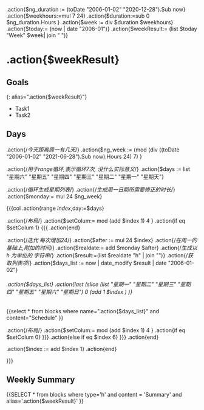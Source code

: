 .action{$ng_duration := (toDate "2006-01-02" "2020-12-28").Sub now}
.action{$weekhours:=mul 7 24}
.action{$duration:=sub 0 $ng_duration.Hours }
.action{$week := div $duration $weekhours}
.action{$today:= (now | date "2006-01")}
.action{$weekResult:= (list $today "Week" $week| join " ")}


# .action{$weekResult}

## Goals
{: alias=".action{$weekResult}"}
- Task1
- Task2


## Days

.action{/*今天距离周一有几天*/}
.action{$ng_week := (mod (div ((toDate "2006-01-02" "2021-06-28").Sub now).Hours 24) 7) }

.action{/*用于range循环,表示循环7次, 没什么实际意义*/}
.action{$days := list "星期六" "星期五" "星期四" "星期三" "星期二" "星期一" "星期天"}


.action{/*循环生成星期列表*/}
.action{/*生成周一日期所需要修正的时长*/}
.action{$monday:= mul 24 $ng_week}

{{{col
.action{range $index,$day:=$days}

.action{/*布局*/}
.action{$setColum:= mod (add $index 1) 4 }
.action{if eq $setColum 1}
{{{
.action{end}


.action{/*迭代 每次增加24*/}
.action{$after := mul 24 $index}
.action{/*在周一的基础上,附加的时间*/}
.action{$realdate:= add $monday $after}
.action{/*生成以 h 为单位的 字符串*/}
.action{$result:=(list $realdate "h" | join "")}
.action{/*获取列表项*/}
.action{$days_list := now | date_modify $result  | date "2006-01-02"}
	
###### .action{$days_list}  .action{last (slice (list "星期一" "星期二" "星期三" "星期四" "星期五" "星期六" "星期日") 0 (add 1 $index ) )}

{{select * from blocks where name=".action{$days_list}" and content="Schedule" }}


.action{/*布局*/}
.action{$setColum:= mod (add $index 1) 4 }
.action{if eq $setColum 0}
}}}
.action{else if eq $index 6}
}}}
.action{end}

.action{$index := add  $index 1}
.action{end}

}}}

## Weekly Summary
{{SELECT * from blocks where type='h' and  content = 'Summary' and alias='.action{$weekResult}' }}